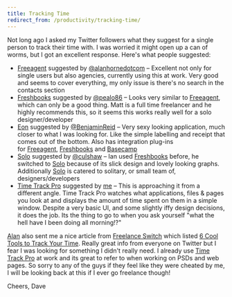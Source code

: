 ```yaml
---
title: Tracking Time
redirect_from: /productivity/tracking-time/
---
```


Not long ago I asked my Twitter followers what they suggest for a single person to track their time with. I was worried it might open up a can of worms, but I got an excellent response. Here's what people suggested:
<!-- more -->

  * [Freeagent][1] suggested by [@alanhornedotcom][2] – Excellent not only for single users but also agencies, currently using this at work. Very good and seems to cover everything, my only issue is there's no search in the contacts section
  * [Freshbooks][3] suggested by [@pealo86][4] – Looks very similar to [Freeagent][1], which can only be a good thing. Matt is a full time freelancer and he highly recommends this, so it seems this works really well for a solo designer/developer
  * [Eon][5] suggested by [@BenjaminReid][6] – Very sexy looking application, much closer to what I was looking for. Like the simple labelling and receipt that comes out of the bottom. Also has integration plug-ins for [Freeagent][1], [Freshbooks][3] and [Basecamp][7]
  * [Solo][8] suggested by [@culshaw][9] – Ian used [Freshbooks][3] before, he switched to [Solo][8] because of its slick design and lovely looking graphs. Additionally [Solo][8] is catered to solitary, or small team of, designers/developers
  * [Time Track Pro][10] suggested by [me][11] – This is approaching it from a different angle. Time Track Pro watches what applications, files & pages you look at and displays the amount of time spent on them in a simple window. Despite a very basic UI, and some slightly iffy design decisions, it does the job. Its the thing to go to when you ask yourself "what the hell have I been doing all morning!?"

[Alan][2] also sent me a nice article from [Freelance Switch][12] which listed [6 Cool Tools to Track Your Time][13]. Really great info from everyone on Twitter but I fear I was looking for something I didn't really need. I already use [Time Track Pro][10] at work and its great to refer to when working on PSDs and web pages. So sorry to any of the guys if they feel like they were cheated by me, I will be looking back at this if I ever go freelance though!

Cheers, Dave

 [1]: https://www.freeagent.com/
 [2]: https://twitter.com/alanhornedotcom
 [3]: https://www.freshbooks.com/uk/
 [4]: https://twitter.com/pealo86
 [5]: https://www.fuelcollective.com/eon
 [6]: https://twitter.com/benjaminreid
 [7]: https://basecamp.com/
 [8]: https://www.thrivesolo.com/
 [9]: https://twitter.com/culshaw
 [10]: https://timetrack.bloop.info/
 [11]: https://twitter.com/daviddarnes
 [12]: https://freelanceswitch.com/
 [13]: https://freelanceswitch.com/productivity/6-cool-tools-to-track-your-time/
